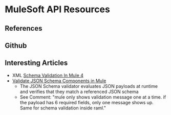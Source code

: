 
# MuleSoft API Resources


## References



## Github 



## Interesting Articles

- XML [Schema Validation In Mule 4 ](https://dzone.com/articles/schema-validation-in-mule4)
- [Validate JSON Schema Components in Mule](https://dzone.com/articles/validate-json-schema-component-mule)
  + The JSON Schema validator evaluates JSON payloads at runtime and verifies that they match a referenced JSON schema
  + See Comment: "mule only shows validation message one at a time. if the payload has 6 required fields, only one message shows up. Same for schema validation inside raml."

